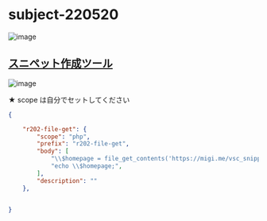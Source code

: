 # subject-220520

![image](https://user-images.githubusercontent.com/1501327/169428137-7fd03932-7992-4cb1-8393-ff4e0bdff929.png)

## [スニペット作成ツール](https://migi.me/vsc_snippet/)

![image](https://user-images.githubusercontent.com/1501327/169430069-d79258d8-5f98-4d5d-8e10-5aa2f34483aa.png)

★ scope は自分でセットしてください

```json
{

    "r202-file-get": {
        "scope": "php",
        "prefix": "r202-file-get",
        "body": [
            "\\$homepage = file_get_contents('https://migi.me/vsc_snippet/');",
            "echo \\$homepage;",
        ],
        "description": ""
    },


}
```
